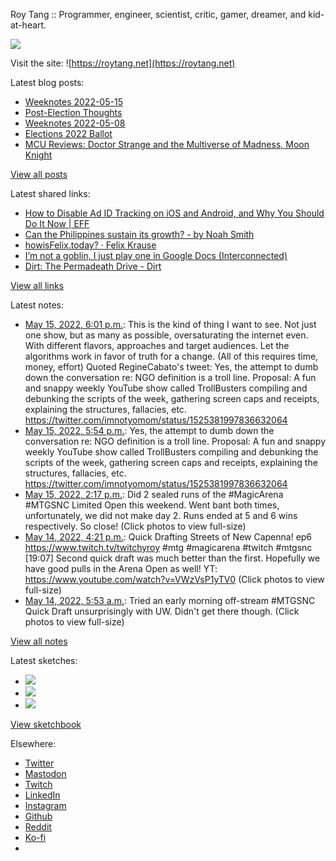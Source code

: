 Roy Tang :: Programmer, engineer, scientist, critic, gamer, dreamer, and kid-at-heart.

![](https://roytang.net/static/img/profile.jpg)

Visit the site: ![https://roytang.net](https://roytang.net)

Latest blog posts:

- [Weeknotes 2022-05-15](https://roytang.net/2022/05/weeknotes-05-15/)
- [Post-Election Thoughts](https://roytang.net/2022/05/post-election-thoughts/)
- [Weeknotes 2022-05-08](https://roytang.net/2022/05/weeknotes-05-08/)
- [Elections 2022 Ballot](https://roytang.net/2022/05/elections-2022-ballot/)
- [MCU Reviews: Doctor Strange and the Multiverse of Madness, Moon Knight](https://roytang.net/2022/05/strange2-moon-knight/)

[View all posts](https://roytang.net/blog)

Latest shared links:

- [How to Disable Ad ID Tracking on iOS and Android, and Why You Should Do It Now | EFF](https://roytang.net/2022/05/adcfd7abefdedac61c95e85eaff13e9f/)
- [Can the Philippines sustain its growth? - by Noah Smith](https://roytang.net/2022/05/078195f7d75927abc117d998f21abe7b/)
- [howisFelix.today? · Felix Krause](https://roytang.net/2022/05/66d647287ff9272f51c685785a475ac1/)
- [I’m not a goblin, I just play one in Google Docs (Interconnected)](https://roytang.net/2022/05/2b9235e82e5ad7275785e3d11b74cc9b/)
- [Dirt: The Permadeath Drive - Dirt](https://roytang.net/2022/05/0cf8a69db081e5b193741a8e0119f245/)

[View all links](https://roytang.net/links)

Latest notes:

- [May 15, 2022, 6:01 p.m.](https://roytang.net/2022/05/1525778275066589184/): This is the kind of thing I want to see. Not just one show, but as many as possible, oversaturating the internet even. With different flavors, approaches and target audiences. Let the algorithms work in favor of truth for a change. (All of this requires time, money, effort) Quoted RegineCabato&#x27;s tweet: Yes, the attempt to dumb down the conversation re: NGO definition is a troll line. Proposal: A fun and snappy weekly YouTube show called TrollBusters compiling and debunking the scripts of the week, gathering screen caps and receipts, explaining the structures, fallacies, etc. https://twitter.com/imnotyomom/status/1525381997836632064
- [May 15, 2022, 5:54 p.m.](https://roytang.net/2022/05/1525776642945081349/): Yes, the attempt to dumb down the conversation re: NGO definition is a troll line. Proposal: A fun and snappy weekly YouTube show called TrollBusters compiling and debunking the scripts of the week, gathering screen caps and receipts, explaining the structures, fallacies, etc. https://twitter.com/imnotyomom/status/1525381997836632064
- [May 15, 2022, 2:17 p.m.](https://roytang.net/2022/05/1525721938340876288/): Did 2 sealed runs of the #MagicArena #MTGSNC Limited Open this weekend. Went bant both times, unfortunately, we did not make day 2. Runs ended at 5 and 6 wins respectively. So close! (Click photos to view full-size)
- [May 14, 2022, 4:21 p.m.](https://roytang.net/2022/05/1525390754440523782/): Quick Drafting Streets of New Capenna! ep6 https://www.twitch.tv/twitchyroy #mtg #magicarena #twitch #mtgsnc [19:07] Second quick draft was much better than the first. Hopefully we have good pulls in the Arena Open as well! YT: https://www.youtube.com/watch?v=VWzVsP1yTV0 (Click photos to view full-size)
- [May 14, 2022, 5:53 a.m.](https://roytang.net/2022/05/1525232849439186944/): Tried an early morning off-stream #MTGSNC Quick Draft unsurprisingly with UW. Didn&#x27;t get there though. (Click photos to view full-size)

[View all notes](https://roytang.net/notes)

Latest sketches:


- ![](https://roytang.net/media/cache/eb/6d/eb6d42690e16874c36049dccfd32b06d.jpg)
- ![](https://roytang.net/media/cache/6c/d5/6cd5b41f73d41026b3f65beeac28a6af.jpg)
- ![](https://roytang.net/media/cache/e5/da/e5da975ee2fed5a25dba802aa7d5ad1c.jpg)

[View sketchbook](https://roytang.net/albums/sketchbook)


Elsewhere:

- [Twitter](https://twitter.com/roytang)
- [Mastodon](https://mastodon.technology/@roytang)
- [Twitch](https://twitch.tv/twitchyroy)
- [LinkedIn](https://www.linkedin.com/in/roytang)
- [Instagram](https://instagram.com/roytang0400)
- [Github](https://github.com/roytang)
- [Reddit](https://reddit.com/u/hungryroy)
- [Ko-fi](https://ko-fi.com/roytang)
- [](mailto:hello@roytang.net)